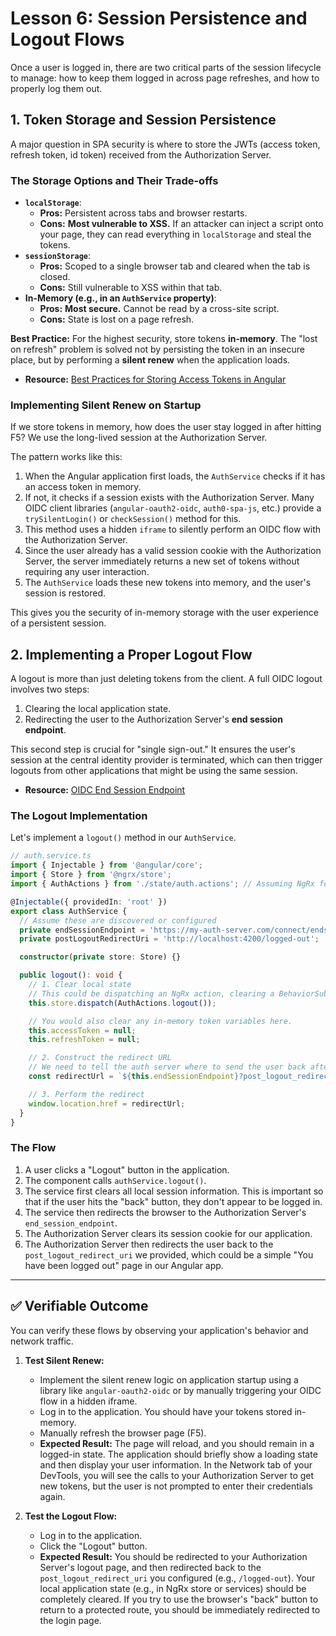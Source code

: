 # Lesson 6: Session Persistence and Logout Flows

Once a user is logged in, there are two critical parts of the session lifecycle to manage: how to keep them logged in across page refreshes, and how to properly log them out.

## 1. Token Storage and Session Persistence

A major question in SPA security is where to store the JWTs (access token, refresh token, id token) received from the Authorization Server.

### The Storage Options and Their Trade-offs

-   **`localStorage`**:
    -   **Pros:** Persistent across tabs and browser restarts.
    -   **Cons:** **Most vulnerable to XSS.** If an attacker can inject a script onto your page, they can read everything in `localStorage` and steal the tokens.
-   **`sessionStorage`**:
    -   **Pros:** Scoped to a single browser tab and cleared when the tab is closed.
    -   **Cons:** Still vulnerable to XSS within that tab.
-   **In-Memory (e.g., in an `AuthService` property)**:
    -   **Pros:** **Most secure.** Cannot be read by a cross-site script.
    -   **Cons:** State is lost on a page refresh.

**Best Practice:** For the highest security, store tokens **in-memory**. The "lost on refresh" problem is solved not by persisting the token in an insecure place, but by performing a **silent renew** when the application loads.

- **Resource:** [Best Practices for Storing Access Tokens in Angular](https://medium.com/@sehban.alam/best-practices-for-storing-access-tokens-in-angular-0d835c14e72c)

### Implementing Silent Renew on Startup

If we store tokens in memory, how does the user stay logged in after hitting F5? We use the long-lived session at the Authorization Server.

The pattern works like this:
1.  When the Angular application first loads, the `AuthService` checks if it has an access token in memory.
2.  If not, it checks if a session exists with the Authorization Server. Many OIDC client libraries (`angular-oauth2-oidc`, `auth0-spa-js`, etc.) provide a `trySilentLogin()` or `checkSession()` method for this.
3.  This method uses a hidden `iframe` to silently perform an OIDC flow with the Authorization Server.
4.  Since the user already has a valid session cookie with the Authorization Server, the server immediately returns a new set of tokens without requiring any user interaction.
5.  The `AuthService` loads these new tokens into memory, and the user's session is restored.

This gives you the security of in-memory storage with the user experience of a persistent session.

## 2. Implementing a Proper Logout Flow

A logout is more than just deleting tokens from the client. A full OIDC logout involves two steps:
1.  Clearing the local application state.
2.  Redirecting the user to the Authorization Server's **end session endpoint**.

This second step is crucial for "single sign-out." It ensures the user's session at the central identity provider is terminated, which can then trigger logouts from other applications that might be using the same session.

- **Resource:** [OIDC End Session Endpoint](https://docs.duendesoftware.com/identityserver/reference/endpoints/end-session/)

### The Logout Implementation

Let's implement a `logout()` method in our `AuthService`.

```typescript
// auth.service.ts
import { Injectable } from '@angular/core';
import { Store } from '@ngrx/store';
import { AuthActions } from './state/auth.actions'; // Assuming NgRx for state

@Injectable({ providedIn: 'root' })
export class AuthService {
  // Assume these are discovered or configured
  private endSessionEndpoint = 'https://my-auth-server.com/connect/endsession';
  private postLogoutRedirectUri = 'http://localhost:4200/logged-out';

  constructor(private store: Store) {}

  public logout(): void {
    // 1. Clear local state
    // This could be dispatching an NgRx action, clearing a BehaviorSubject, etc.
    this.store.dispatch(AuthActions.logout());

    // You would also clear any in-memory token variables here.
    this.accessToken = null;
    this.refreshToken = null;

    // 2. Construct the redirect URL
    // We need to tell the auth server where to send the user back after logout.
    const redirectUrl = `${this.endSessionEndpoint}?post_logout_redirect_uri=${encodeURIComponent(this.postLogoutRedirectUri)}`;

    // 3. Perform the redirect
    window.location.href = redirectUrl;
  }
}
```

### The Flow

1.  A user clicks a "Logout" button in the application.
2.  The component calls `authService.logout()`.
3.  The service first clears all local session information. This is important so that if the user hits the "back" button, they don't appear to be logged in.
4.  The service then redirects the browser to the Authorization Server's `end_session_endpoint`.
5.  The Authorization Server clears its session cookie for our application.
6.  The Authorization Server then redirects the user back to the `post_logout_redirect_uri` we provided, which could be a simple "You have been logged out" page in our Angular app.

---

## ✅ Verifiable Outcome

You can verify these flows by observing your application's behavior and network traffic.

1.  **Test Silent Renew:**
    -   Implement the silent renew logic on application startup using a library like `angular-oauth2-oidc` or by manually triggering your OIDC flow in a hidden iframe.
    -   Log in to the application. You should have your tokens stored in-memory.
    -   Manually refresh the browser page (F5).
    -   **Expected Result:** The page will reload, and you should remain in a logged-in state. The application should briefly show a loading state and then display your user information. In the Network tab of your DevTools, you will see the calls to your Authorization Server to get new tokens, but the user is not prompted to enter their credentials again.

2.  **Test the Logout Flow:**
    -   Log in to the application.
    -   Click the "Logout" button.
    -   **Expected Result:** You should be redirected to your Authorization Server's logout page, and then redirected back to the `post_logout_redirect_uri` you configured (e.g., `/logged-out`). Your local application state (e.g., in NgRx store or services) should be completely cleared. If you try to use the browser's "back" button to return to a protected route, you should be immediately redirected to the login page.